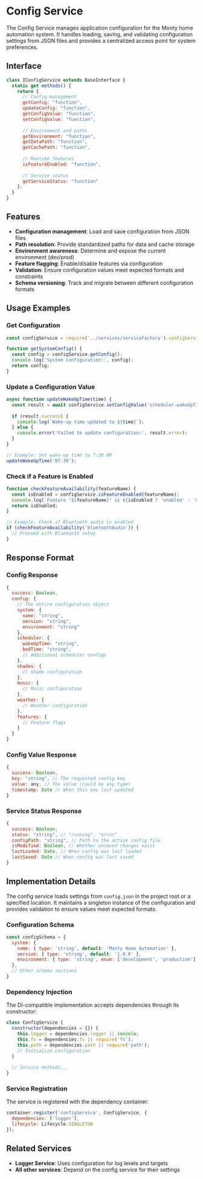# Config Service

The Config Service manages application configuration for the Monty home automation system. It handles loading, saving, and validating configuration settings from JSON files and provides a centralized access point for system preferences.

## Interface

```javascript
class IConfigService extends BaseInterface {
  static get methods() {
    return {
      // Config management
      getConfig: "function",
      updateConfig: "function",
      getConfigValue: "function",
      setConfigValue: "function",
      
      // Environment and paths
      getEnvironment: "function",
      getDataPath: "function",
      getCachePath: "function",
      
      // Runtime features
      isFeatureEnabled: "function",
      
      // Service status
      getServiceStatus: "function"
    };
  }
}
```

## Features

- **Configuration management**: Load and save configuration from JSON files
- **Path resolution**: Provide standardized paths for data and cache storage
- **Environment awareness**: Determine and expose the current environment (dev/prod)
- **Feature flagging**: Enable/disable features via configuration
- **Validation**: Ensure configuration values meet expected formats and constraints
- **Schema versioning**: Track and migrate between different configuration formats

## Usage Examples

### Get Configuration

```javascript
const configService = require('../services/serviceFactory').configService;

function getSystemConfig() {
  const config = configService.getConfig();
  console.log('System configuration:', config);
  return config;
}
```

### Update a Configuration Value

```javascript
async function updateWakeUpTime(time) {
  const result = await configService.setConfigValue('scheduler.wakeUpTime', time);
  
  if (result.success) {
    console.log(`Wake-up time updated to ${time}`);
  } else {
    console.error('Failed to update configuration:', result.error);
  }
}

// Example: Set wake-up time to 7:30 AM
updateWakeUpTime('07:30');
```

### Check if a Feature is Enabled

```javascript
function checkFeatureAvailability(featureName) {
  const isEnabled = configService.isFeatureEnabled(featureName);
  console.log(`Feature "${featureName}" is ${isEnabled ? 'enabled' : 'disabled'}`);
  return isEnabled;
}

// Example: Check if Bluetooth audio is enabled
if (checkFeatureAvailability('bluetoothAudio')) {
  // Proceed with Bluetooth setup
}
```

## Response Format

### Config Response

```javascript
{
  success: Boolean,
  config: {
    // The entire configuration object
    system: {
      name: "string",
      version: "string",
      environment: "string"
    },
    scheduler: {
      wakeUpTime: "string",
      bedTime: "string",
      // Additional scheduler configs
    },
    shades: {
      // Shade configuration
    },
    music: {
      // Music configuration
    },
    weather: {
      // Weather configuration
    },
    features: {
      // Feature flags
    }
  }
}
```

### Config Value Response

```javascript
{
  success: Boolean,
  key: "string", // The requested config key
  value: any, // The value (could be any type)
  timestamp: Date // When this was last updated
}
```

### Service Status Response

```javascript
{
  success: Boolean,
  status: "string", // "running", "error"
  configPath: "string", // Path to the active config file
  isModified: Boolean, // Whether unsaved changes exist
  lastLoaded: Date, // When config was last loaded
  lastSaved: Date // When config was last saved
}
```

## Implementation Details

The config service loads settings from `config.json` in the project root or a specified location. It maintains a singleton instance of the configuration and provides validation to ensure values meet expected formats.

### Configuration Schema

```javascript
const configSchema = {
  system: {
    name: { type: 'string', default: 'Monty Home Automation' },
    version: { type: 'string', default: '1.0.0' },
    environment: { type: 'string', enum: ['development', 'production'], default: 'development' }
  },
  // Other schema sections
}
```

### Dependency Injection

The DI-compatible implementation accepts dependencies through its constructor:

```javascript
class ConfigService {
  constructor(dependencies = {}) {
    this.logger = dependencies.logger || console;
    this.fs = dependencies.fs || require('fs');
    this.path = dependencies.path || require('path');
    // Initialize configuration
  }
  
  // Service methods...
}
```

### Service Registration

The service is registered with the dependency container:

```javascript
container.register('configService', ConfigService, {
  dependencies: ['logger'],
  lifecycle: Lifecycle.SINGLETON
});
```

## Related Services

- **Logger Service**: Uses configuration for log levels and targets
- **All other services**: Depend on the config service for their settings